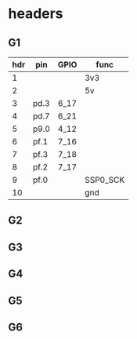 # headers


## G1

|hdr| pin  | GPIO| func |
|---| ---- |-----| -----|
| 1 |||3v3|
| 2 |||5v|
| 3 |pd.3|6_17| |
| 4 |pd.7|6_21| |
| 5 |p9.0|4_12 | |
| 6 |pf.1|7_16 | |
| 7 |pf.3|7_18 | |
| 8 |pf.2|7_17 | |
| 9 |pf.0| |SSP0_SCK |
| 10| ||gnd|

## G2


## G3


## G4


## G5


## G6

